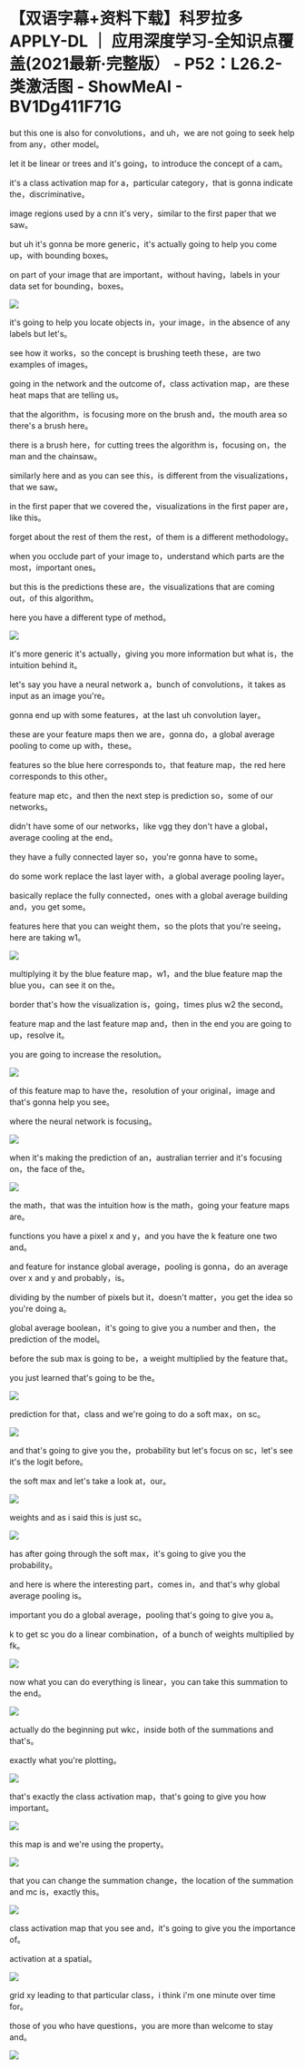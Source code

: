 # 【双语字幕+资料下载】科罗拉多 APPLY-DL ｜ 应用深度学习-全知识点覆盖(2021最新·完整版） - P52：L26.2- 类激活图 - ShowMeAI - BV1Dg411F71G

but this one is also for convolutions，and uh，we are not going to seek help from any，other model。

let it be linear or trees and it's going，to introduce the concept of a cam。

it's a class activation map for a，particular category，that is gonna indicate the，discriminative。

image regions used by a cnn it's very，similar to the first paper that we saw。

but uh it's gonna be more generic，it's actually going to help you come up，with bounding boxes。

on part of your image that are important，without having，labels in your data set for bounding，boxes。



![](img/e21f68b572179a72a74ed8ac48164638_1.png)

it's going to help you locate objects in，your image，in the absence of any labels but let's。

see how it works，so the concept is brushing teeth these，are two examples of images。

going in the network and the outcome of，class activation map，are these heat maps that are telling us。

that the algorithm，is focusing more on the brush and，the mouth area so there's a brush here。

there is a brush here，for cutting trees the algorithm is，focusing on，the man and the chainsaw。

similarly here and as you can see this，is different from the visualizations，that we saw。

in the first paper that we covered the，visualizations in the first paper are，like this。

forget about the rest of them the rest，of them is a different methodology。

when you occlude part of your image to，understand which parts are the most，important ones。

but this is the predictions these are，the visualizations that are coming out，of this algorithm。

here you have a different type of method。

![](img/e21f68b572179a72a74ed8ac48164638_3.png)

it's more generic it's actually，giving you more information but what is，the intuition behind it。

let's say you have a neural network a，bunch of convolutions，it takes as input as an image you're。

gonna end up with some features，at the last uh convolution layer。

these are your feature maps then we are，gonna do，a global average pooling to come up with，these。

features so the blue here corresponds to，that feature map，the red here corresponds to this other。

feature map etc，and then the next step is prediction so，some of our networks。

didn't have some of our networks，like vgg they don't have a global，average cooling at the end。

they have a fully connected layer so，you're gonna have to some。

do some work replace the last layer with，a global average pooling layer。

basically replace the fully connected，ones with a global average building and，you get some。

features here that you can weight them，so the plots that you're seeing，here are taking w1。



![](img/e21f68b572179a72a74ed8ac48164638_5.png)

multiplying it by the blue feature map，w1，and the blue feature map the blue you，can see it on the。

border that's how the visualization is，going，times plus w2 the second。

feature map and the last feature map and，then in the end you are going to up，resolve it。

you are going to increase the resolution。

![](img/e21f68b572179a72a74ed8ac48164638_7.png)

of this feature map to have the，resolution of your original，image and that's gonna help you see。

where the neural network is focusing。

![](img/e21f68b572179a72a74ed8ac48164638_9.png)

when it's making the prediction of an，australian terrier and it's focusing on，the face of the。



![](img/e21f68b572179a72a74ed8ac48164638_11.png)

the math，that was the intuition how is the math，going your feature maps are。

functions you have a pixel x and y，and you have the k feature one two and。

and feature for instance global average，pooling is gonna，do an average over x and y and probably，is。

dividing by the number of pixels but it，doesn't matter，you get the idea so you're doing a。

global average boolean，it's going to give you a number and then，the prediction of the model。

before the sub max is going to be，a weight multiplied by the feature that。

you just learned that's going to be the。

![](img/e21f68b572179a72a74ed8ac48164638_13.png)

prediction for that，class and we're going to do a soft max，on sc。



![](img/e21f68b572179a72a74ed8ac48164638_15.png)

and that's going to give you the，probability but let's focus on sc，let's see it's the logit before。

the soft max and let's take a look at，our。

![](img/e21f68b572179a72a74ed8ac48164638_17.png)

weights and as i said this is just sc。

![](img/e21f68b572179a72a74ed8ac48164638_19.png)

has after going through the soft max，it's going to give you the probability。

and here is where the interesting part，comes in，and that's why global average pooling is。

important you do a global average，pooling that's going to give you a。

k to get sc you do a linear combination，of a bunch of weights multiplied by fk。



![](img/e21f68b572179a72a74ed8ac48164638_21.png)

now what you can do everything is linear，you can take this summation to the end。



![](img/e21f68b572179a72a74ed8ac48164638_23.png)

actually do the beginning put wkc，inside both of the summations and that's。

exactly what you're plotting。

![](img/e21f68b572179a72a74ed8ac48164638_25.png)

that's exactly the class activation map，that's going to give you how important。



![](img/e21f68b572179a72a74ed8ac48164638_27.png)

this map is and we're using the property。

![](img/e21f68b572179a72a74ed8ac48164638_29.png)

that you can change the summation change，the location of the summation and mc is，exactly this。



![](img/e21f68b572179a72a74ed8ac48164638_31.png)

class activation map that you see and，it's going to give you the importance of。

activation at a spatial。

![](img/e21f68b572179a72a74ed8ac48164638_33.png)

grid xy leading to that particular class，i think i'm one minute over time for。

those of you who have questions，you are more than welcome to stay and。



![](img/e21f68b572179a72a74ed8ac48164638_35.png)